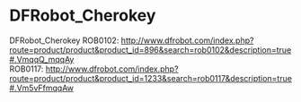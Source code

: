 # DFRobot_Cherokey
DFRobot_Cherokey
ROB0102: http://www.dfrobot.com/index.php?route=product/product&product_id=896&search=rob0102&description=true#.VmqqQ_mqqAy <br>
ROB0117: http://www.dfrobot.com/index.php?route=product/product&product_id=1233&search=rob0117&description=true#.Vm5vFfmqqAw <br>
